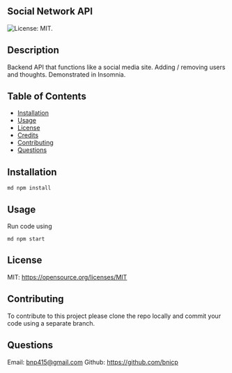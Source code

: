 ## Social Network API

![License: MIT.](https://img.shields.io/badge/License-MIT-yellow.svg)

## Description

Backend API that functions like a social media site. Adding / removing users and thoughts. Demonstrated in Insomnia.

## Table of Contents

- [Installation](#installation)
- [Usage](#usage)
- [License](#license)
- [Credits](#credits)
- [Contributing](#contributing)
- [Questions](#questions)

## Installation

`md npm install `

## Usage

Run code using

`md npm start `

## License

MIT: https://opensource.org/licenses/MIT

## Contributing

To contribute to this project please clone the repo locally and commit your code using a separate branch.

## Questions

Email: bnp415@gmail.com
Github: https://github.com/bnicp
